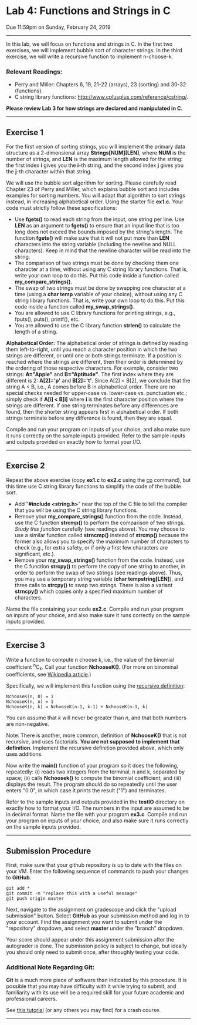 # Lab 4: Functions and Strings in C

Due 11:59pm on Sunday, February 24, 2019

----------------------------------------------
In this lab, we will focus on functions and strings in C. In the first two exercises, we will implement bubble sort of character strings. In the third exercise, we will write a recursive function to implement n-choose-k.
### Relevant Readings:
* Perry and Miller: Chapters 6, 19, 21-22 (arrays), 23 (sorting) and 30-32 (functions).
* C string library functions: http://www.cplusplus.com/reference/cstring/.

**Please review Lab 3 for how strings are declared and manipulated in C.**

--------------------------------------------------------------------------

## Exercise 1

For the first version of sorting strings, you will implement the primary data structure as a 2-dimensional array **Strings[NUM][LEN]**, where **NUM** is the number of strings, and **LEN** is the maximum length allowed for the string: the first index **i** gives you the **i**-th string, and the second index **j** gives you the **j**-th character within that string.

We will use the bubble sort algorithm for sorting. Please carefully read Chapter 23 of Perry and Miller, which explains bubble sort and includes examples for sorting numbers. You will adapt that algorithm to sort strings instead, in increasing alphabetical order. Using the starter file **ex1.c.** Your code must strictly follow these specifications:

* Use **fgets()** to read each string from the input, one string per line. Use **LEN** as an argument to **fgets()** to ensure that an input line that is too long does not exceed the bounds imposed by the string's length. The function **fgets()** will make sure that it will not put more than **LEN** characters into the string variable (including the newline and NULL characters). Keep in mind that the newline character will be read into the string.
* The comparison of two strings must be done by checking them one character at a time, without using any C string library functions. That is, write your own loop to do this. Put this code inside a function called **my_compare_strings()**.
* The swap of two strings must be done by swapping one character at a time (using a **char temp** variable of your choice), without using any C string library functions. That is, write your own loop to do this. Put this code inside a function called **my_swap_strings()**.
* You are allowed to use C library functions for printing strings, e.g., fputs(), puts(), printf(), etc.
* You are allowed to use the C library function **strlen()** to calculate the length of a string.

**Alphabetical Order:** The alphabetical order of strings is defined by reading them left-to-right, until you reach a character position in which the two strings are different, or until one or both strings terminate. If a position is reached where the strings are different, then their order is determined by the ordering of those respective characters. For example, consider two strings: **A="Apple"** and **B="Aptitude"**. The first index where they are different is 2: **A[2]='p'** and **B[2]='t'**. Since A[2] < B[2], we conclude that the string A < B, i.e., A comes before B in alphabetical order. There are no special checks needed for upper-case vs. lower-case vs. punctuation etc.; simply check if **A[i] < B[i]** where **i** is the first character position where the strings are different. If one string terminates before any differences are found, then the shorter string appears first in alphabetical order. If both strings terminate before any difference is found, then they are equal.

Compile and run your program on inputs of your choice, and also make sure it runs correctly on the sample inputs provided. Refer to the sample inputs and outputs provided on exactly how to format your I/O.

--------------------------------------------------------------------------------

## Exercise 2

Repeat the above exercise (copy **ex1.c** to **ex2.c** using the [cp](http://man7.org/linux/man-pages/man1/cp.1.html) command), but this time use C string library functions to simplify the code of the bubble sort.

* Add "**#include <string.h>**" near the top of the C file to tell the compiler that you will be using the C string library functions.
* Remove your **my_compare_strings()** function from the code. Instead, use the C function **strcmp()** to perform the comparison of two strings. _Study this function_ carefully (see readings above). You may choose to use a similar function called **strncmp()** instead of **strcmp()** because the former also allows you to specify the maximum number of characters to check (e.g., for extra safety, or if only a first few characters are significant, etc.).
* Remove your **my_swap_strings()** function from the code. Instead, use the C function **strcpy()** to perform the copy of one string to another, in order to perform the swap of two strings (see readings above). Thus, you may use a temporary string variable (**char tempstring[LEN]**), and three calls to **strcpy()** to swap two strings. There is also a variant **strncpy()** which copies only a specified maximum number of characters.

Name the file containing your code **ex2.c**. Compile and run your program on inputs of your choice, and also make sure it runs correctly on the sample inputs provided.

----------------------------------------------------------------------------------------

## Exercise 3

Write a function to compute n choose k, i.e., the value of the binomial coefficient <sup>n</sup>C<sub>k</sub>. Call your function **NchooseK()**. (For more on binominal coefficients, see [Wikipedia article](https://en.wikipedia.org/wiki/Binomial_coefficient).)

Specifically, we will implement this function using the [recursive definition](https://en.wikipedia.org/wiki/Binomial_coefficient#Recursive_formula):

```
NchooseK(n, 0) = 1
NchooseK(n, n) = 1
NchooseK(n, k) = NchooseK(n-1, k-1) + NchooseK(n-1, k)
```
You can assume that _k_ will never be greater than _n_, and that both numbers are non-negative.

Note: There is another, more common, definition of **NchooseK()** that is not recursive, and uses factorials. **You are not supposed to implement that definition**. Implement the recursive definition provided above, which only uses additions.

Now write the **main()** function of your program so it does the following, repeatedly: (i) reads two integers from the terminal, n and k, separated by space; (ii) calls **Nchoosek()** to compute the binomial coefficient; and (iii) displays the result. The program should do so repeatedly until the user enters "0 0", in which case it prints the result ("1") and terminates.

Refer to the sample inputs and outputs provided in the **testIO** directory on exactly how to format your I/O. The numbers in the input are assumed to be in decimal format. Name the file with your program **ex3.c**. Compile and run your program on inputs of your choice, and also make sure it runs correctly on the sample inputs provided.

-------------------------------------------------------------------------------------------


Submission Procedure
---------------------------------


First, make sure that your github repository is up to date with the files on your VM. Enter the following sequence of commands to push your changes to **GitHub**.

```
git add *
git commit -m "replace this with a useful message"
git push origin master
```

Next, navigate to the assignment on gradescope and click the "upload submission" button. Select **GitHub** as your submission method and log in to your account. Find the assignment you want to submit under the "repository" dropdown, and select **master** under the "branch" dropdown.

Your score should appear under this assignment submission after the autograder is done. The submission policy is subject to change, but ideally you should only need to submit once, after throughly testing your code.

### Additional Note Regarding Git:
**Git** is a much more piece of software than indicated by this procedure. It is possible that you may have difficulty with it while trying to submit, and familiarity with its use will be a required skill for your future academic and professional careers.

See [this tutorial](http://rogerdudler.github.io/git-guide/) (or any others you may find) for a crash course.
* * *